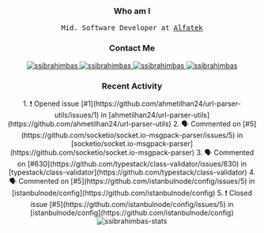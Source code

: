<h3 align="center">Who am I</h3>

<div align="center">
  <samp>Mid. Software Developer at <a href="https://www.alfatekyazilim.com.tr">Alfatek</a></samp>
</div>

<div align="center">
  <h3>Contact Me</h3>
  
  <div>
    <a href="https://linkedin.com/in/ssibrahimbas" target="_blank">
      <img src="https://img.shields.io/badge/LinkedIn-0077B5?style=for-the-badge&logo=linkedin&logoColor=0e76a8&color=black" alt="ssibrahimbas" >
    </a>
    <a href="https://ssibrahimbas.medium.com" target="_blank">
      <img src="https://img.shields.io/badge/Medium-12100E?style=for-the-badge&logo=medium&logoColor=white" alt="ssibrahimbas" />
    </a>
      <a href="https://dev.to/ssibrahimbas" target="blank">
    <img src="https://img.shields.io/badge/dev.to-0A0A0A?style=for-the-badge&logo=dev.to&logoColor=white" alt="ssibrahimbas" />
  </a>
    <a href="mailto:info@ssibrahimbas.com" target="_blank">
      <img src="https://img.shields.io/badge/Gmail-12100E?style=for-the-badge&logo=gmail&logoColor=white" alt="ssibrahimbas" />
    </a>
  </div> 
  
</div>

<div align="center">
  <h3>Recent Activity</h3>
  
  <div>
  <!--START_SECTION:activity-->
1. ❗️ Opened issue [#1](https://github.com/ahmetilhan24/url-parser-utils/issues/1) in [ahmetilhan24/url-parser-utils](https://github.com/ahmetilhan24/url-parser-utils)
2. 🗣 Commented on [#5](https://github.com/socketio/socket.io-msgpack-parser/issues/5) in [socketio/socket.io-msgpack-parser](https://github.com/socketio/socket.io-msgpack-parser)
3. 🗣 Commented on [#630](https://github.com/typestack/class-validator/issues/630) in [typestack/class-validator](https://github.com/typestack/class-validator)
4. 🗣 Commented on [#5](https://github.com/istanbulnode/config/issues/5) in [istanbulnode/config](https://github.com/istanbulnode/config)
5. ❗️ Closed issue [#5](https://github.com/istanbulnode/config/issues/5) in [istanbulnode/config](https://github.com/istanbulnode/config)
<!--END_SECTION:activity-->
  </div>
  
</div>

<div align="center">
  <img src="https://github-readme-stats.vercel.app/api?username=ssibrahimbas&show_icons=true&locale=en&theme=material-palenight" alt="ssibrahimbas-stats">
</div>

